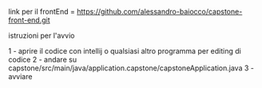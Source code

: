 link per il frontEnd = https://github.com/alessandro-baiocco/capstone-front-end.git

istruzioni per l'avvio

1 - aprire il codice con intellij o qualsiasi altro programma per editing di codice
2 - andare su capstone/src/main/java/application.capstone/capstoneApplication.java
3 - avviare 
